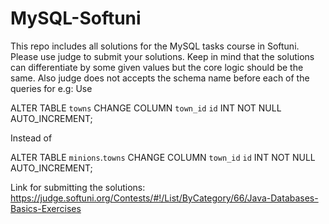 # MySQL-Softuni
This repo includes all solutions for the MySQL tasks course in Softuni.
Please use judge to submit your solutions. Keep in mind that the solutions can differentiate by some given values but the core logic should be the same. Also judge does not accepts the schema name before each of the queries for e.g: 
Use 

ALTER TABLE `towns` 
CHANGE COLUMN `town_id` `id` INT NOT NULL AUTO_INCREMENT;

Instead of 

ALTER TABLE `minions`.`towns` 
CHANGE COLUMN `town_id` `id` INT NOT NULL AUTO_INCREMENT;

Link for submitting the solutions: 
https://judge.softuni.org/Contests/#!/List/ByCategory/66/Java-Databases-Basics-Exercises
